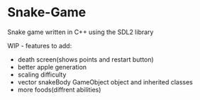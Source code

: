 # Snake-Game
Snake game written in C++ using the SDL2 library 

WIP - features to add:
 - death screen(shows points and restart button)
 - better apple generation
 - scaling difficulty
 - vector snakeBody GameObject object and inherited classes
 - more foods(diffrent abilities)
